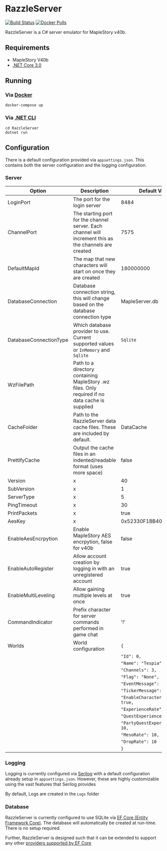 # RazzleServer

[![Build Status](https://dev.azure.com/Razfriman/razzleserver/_apis/build/status/razzleserver-CI?branchName=master)](https://dev.azure.com/Razfriman/razzleserver/_build/latest?definitionId=2&branchName=master) 
 [![Docker Pulls](https://img.shields.io/docker/pulls/razfriman/razzleserver.svg)](https://hub.docker.com/r/razfriman/razzleserver)

RazzleServer is a C# server emulator for MapleStory v40b.

## Requirements

- MapleStory V40b
- [.NET Core 3.0](https://dotnet.microsoft.com/download/dotnet-core/3.0)

## Running

### Via [Docker](https://www.docker.com/)

```
docker-compose up
```

### Via [.NET CLI](https://docs.microsoft.com/en-us/dotnet/core/tools/)

```
cd RazzleServer
dotnet run
```

## Configuration

There is a default configuration provided via `appsettings.json`.
This contains both the server configuration and the logging configuration.

### Server

| Option                 | Description                                                                                            | Default Value  |
| ---------------------- | ------------------------------------------------------------------------------------------------------ | -------------- |
| LoginPort              | The port for the login server                                                                          | 8484           |
| ChannelPort            | The starting port for the channel server. Each channel will increment this as the channels are created | 7575           |
| DefaultMapId           | The map that new characters will start on once they are created                                        | 180000000      |
| DatabaseConnection     | Database connection string, this will change based on the database connection type                     | MapleServer.db |
| DatabaseConnectionType | Which database provider to use. Current supported values or `InMemory` and `Sqlite`                    | `Sqlite`       |
| WzFilePath | Path to a directory containing MapleStory .wz files. Only required if no data cache is supplied |  |
| CacheFolder | Path to the RazzleServer data cache files. These are included by default. | DataCache |
| PrettifyCache | Output the cache files in an indented/readable format (uses more space) | false |
| Version | x | 40 |
| SubVersion | x | 1 |
| ServerType | x | 5 |
| PingTimeout | x | 30 |
| PrintPackets | x | true |
| AesKey | x | 0x52330F1BB4060813 |
| EnableAesEncrpytion | Enable MapleStory AES encrpytion, false for v40b | false |
| EnableAutoRegister | Allow account creation by logging in with an unregistered account | true |
| EnableMultiLeveling | Allow gaining multiple levels at once | true |
| CommandIndicator | Prefix character for server commands performed in game chat | '!' |
| Worlds | World configuration | `{` | 
| | | `"Id": 0,`|
| | | `"Name": "Tespia",`|
| | | `"Channels": 3,`|
| | | `"Flag": "None",`|
| | | `"EventMessage": "",`|
| | | `"TickerMessage": "",`|
| | | `"EnableCharacterCreation": true,`|
| | | `"ExperienceRate": 10,`|
| | | `"QuestExperienceRate": 10,`|
| | | `"PartyQuestExperienceRate": 10,`|
| | | `"MesoRate": 10,`|
| | | `"DropRate": 10`|
| | | `}`|

### Logging

Logging is currently configured via [Serilog](https://serilog.net/) with a default configuration already setup in `appsettings.json`.
However, these are highly customizable using the vast features that Serilog provides

By default, Logs are created in the `Logs` folder

### Database

RazzleServer is currently configured to use SQLite via [EF Core (Entity Framework Core)](https://docs.microsoft.com/en-us/ef/core/).
The database will automatically be created at run-time. There is no setup required.

Further, RazzleServer is designed such that it can be extended to support any other [providers supported by EF Core](https://docs.microsoft.com/en-us/ef/core/providers/)
